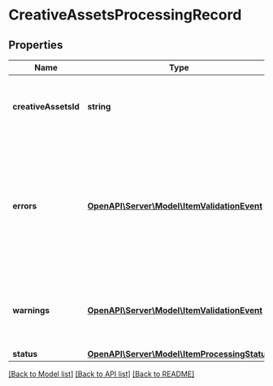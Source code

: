 # CreativeAssetsProcessingRecord

## Properties
Name | Type | Description | Notes
------------ | ------------- | ------------- | -------------
**creativeAssetsId** | **string** | The catalog creative assets id in the merchant namespace | [optional] 
**errors** | [**OpenAPI\Server\Model\ItemValidationEvent**](ItemValidationEvent.md) | Array with the validation errors for the item processing record. A non empty errors list causes the item processing to fail. | [optional] 
**warnings** | [**OpenAPI\Server\Model\ItemValidationEvent**](ItemValidationEvent.md) | Array with the validation warnings for the item processing record | [optional] 
**status** | [**OpenAPI\Server\Model\ItemProcessingStatus**](ItemProcessingStatus.md) |  | [optional] 

[[Back to Model list]](../README.md#documentation-for-models) [[Back to API list]](../README.md#documentation-for-api-endpoints) [[Back to README]](../README.md)


